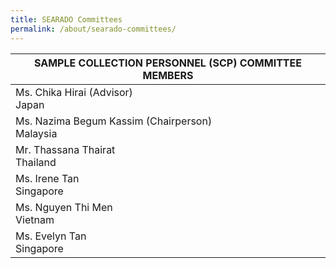 ```yaml
---
title: SEARADO Committees
permalink: /about/searado-committees/
---
```

| SAMPLE COLLECTION PERSONNEL (SCP) COMMITTEE MEMBERS |
| --- |
| Ms. Chika Hirai (Advisor)<br>Japan |  
| Ms. Nazima Begum Kassim (Chairperson)<br>Malaysia |
| Mr. Thassana Thairat<br>Thailand |
| Ms. Irene Tan<br>Singapore |
| Ms. Nguyen Thi Men<br>Vietnam |
| Ms. Evelyn Tan<br>Singapore |
